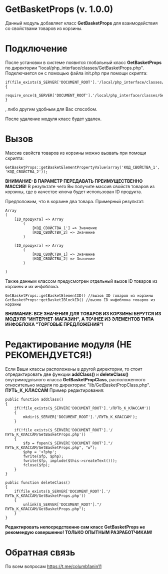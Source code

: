 # GetBasketProps (v. 1.0.0)
Данный модуль добавляет класс **GetBasketProps** для взаимодействия со свойствами товаров из корзины.

# Подключение
После установки в системе появится глобальный класс **GetBasketProps** по директории "local/php_interface/classes/GetBasketProps.php".
Подключается он с помощью файла init.php при помощи скрипта:

    if(file_exists($_SERVER['DOCUMENT_ROOT'].'/local/php_interface/classes/GetBasketProps.php'))
    {
        require_once($_SERVER['DOCUMENT_ROOT'].'/local/php_interface/classes/GetBasketProps.php');
    }

, либо другим удобным для Вас способом.

После удаление модуля класс будет удален.

# Вызов
Массив свойств товаров из корзины можно вызвать при помощи скрипта:

    GetBasketProps::getBasketElementPropertyValue(array('КОД_СВОЙСТВА_1', 'КОД_СВОЙСТВА_2'));

**ВНИМАНИЕ: В ПАРАМЕТР ПЕРЕДАВАТЬ ПРЕИМУЩЕСТВЕННО МАССИВ!**
В результате чего Вы получите массив свойств товаров из корзины, где в качестве ключа будет использован ID продукта.

Предположим, что в корзине два товара. Примерный результат:

    Array
    (
        [ID_продукта] => Array
            (
                [КОД_СВОЙСТВА_1'] => Значение
                [КОД_СВОЙСТВА_2] => Значение
            )

        [ID_продукта] => Array
            (
                [КОД_СВОЙСТВА_1] => Значение
                [КОД_СВОЙСТВА_2] => Значение
            )

    )

Также данным классом предусмотрен отдельный вызов ID товаров из корзины и их инфоблока.

    GetBasketProps::getBasketElementID() //вызов ID товаров из корзины
    GetBasketProps::getBasketIBlockID() //вызов ID инфоблока товаров из корзины

**ВНИМАНИЕ: ВСЕ ЗНАЧЕНИЯ ДЛЯ ТОВАРОВ ИЗ КОРЗИНЫ БЕРУТСЯ ИЗ МОДУЛЯ "ИНТЕРНЕТ-МАГАЗИН", А ТОЧНЕЕ ИЗ ЭЛЕМЕНТОВ ТИПА ИНФОБЛОКА "ТОРГОВЫЕ ПРЕДЛОЖЕНИЯ"!**

# Редактирование модуля (НЕ РЕКОМЕНДУЕТСЯ!)
Если Ваши классы расположены в другой директории, то стоит отредактировать две функции __addClass()__ и __deleteClass()__ внутримодульного класса **GetBasketPropClass**, расположенного относительно модуля по директории: "lib/GetBasketPropClass.php".
**ПУТЬ_К_КЛАССАМ**
Пример редактирования:

    public function addClass()
    {
        if(!file_exists($_SERVER['DOCUMENT_ROOT'].'/ПУТЬ_К_КЛАССАМ'))
        {
            mkdir($_SERVER['DOCUMENT_ROOT'].'/ПУТЬ_К_КЛАССАМ');
        }

        if(!file_exists($_SERVER['DOCUMENT_ROOT'].'/ПУТЬ_К_КЛАССАМ/GetBasketProps.php'))
        {
            $fp = fopen($_SERVER['DOCUMENT_ROOT']."/ПУТЬ_К_КЛАССАМ/GetBasketProps.php", "w");
            $php = '<?php';
            fwrite($fp, $php);
            fwrite($fp, implode($this->createText()));
            fclose($fp);
        }
    }

    public function deleteClass()
    {
        if(file_exists($_SERVER['DOCUMENT_ROOT'].'/ПУТЬ_К_КЛАССАМ/GetBasketProps.php'))
        {
            unlink($_SERVER['DOCUMENT_ROOT']."/ПУТЬ_К_КЛАССАМ/GetBasketProps.php");
        }
    }

**Редактировать непосредственно сам класс GetBasketProps не рекомендую совершенно! ТОЛЬКО ОПЫТНЫМ РАЗРАБОТЧИКАМ!**

# Обратная связь
По всем вопросам https://t.me/columb1anin11
